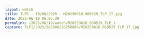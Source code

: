```yaml
---
layout: watch
title: TLP1 - 10/06/2025 - M20250610_060529_TLP_1T.jpg
date: 2025-06-10 06:05:29
permalink: /2025/06/10/watch/M20250610_060529_TLP_1
capture: TLP1/2025/202506/20250609/M20250610_060529_TLP_1T.jpg
---
```

